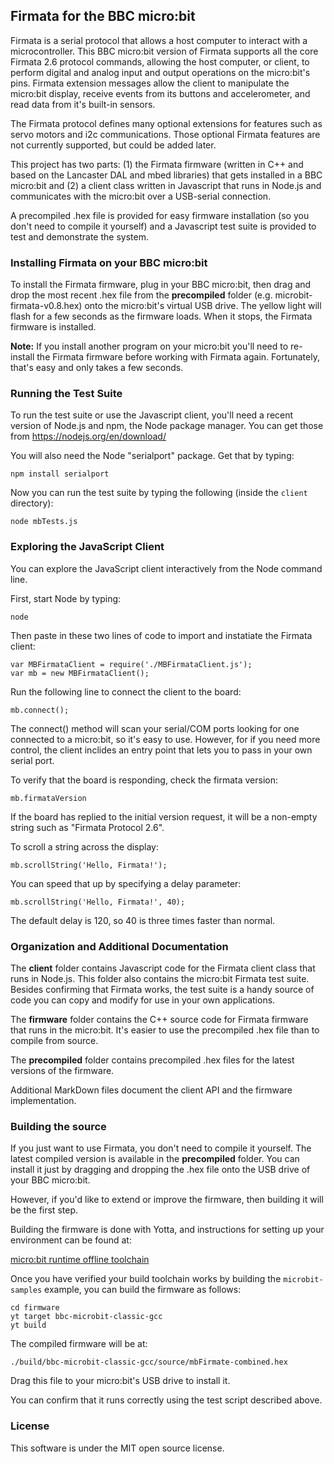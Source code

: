 ## Firmata for the BBC micro:bit

Firmata is a serial protocol that allows a host computer to interact with a microcontroller.
This BBC micro:bit version of Firmata supports all the core Firmata 2.6 protocol commands,
allowing the host computer, or client, to perform digital and analog input and output
operations on the micro:bit's pins. Firmata extension messages allow the client
to manipulate the micro:bit display, receive events from its buttons and
accelerometer, and read data from it's built-in sensors.

The Firmata protocol defines many optional extensions for features such as servo motors
and i2c communications. Those optional Firmata features  are not currently supported,
but could be added later.

This project has two parts: (1) the Firmata firmware (written in C++ and based on
the Lancaster DAL and mbed libraries) that gets installed in a BBC micro:bit and
(2) a client class written in Javascript that runs in Node.js and communicates with
the micro:bit over a USB-serial connection.

A precompiled .hex file is provided for easy firmware installation (so you don't need
to compile it yourself) and a Javascript test suite is provided to test and demonstrate
the system.

### Installing Firmata on your BBC micro:bit

To install the Firmata firmware, plug in your BBC micro:bit, then drag and drop
the most recent .hex file from the **precompiled** folder (e.g. microbit-firmata-v0.8.hex)
onto the micro:bit's virtual USB drive. The yellow light will flash for a few seconds
as the firmware loads. When it stops, the Firmata firmware is installed.

**Note:** If you install another program on your micro:bit you'll need to re-install the
Firmata firmware before working with Firmata again. Fortunately, that's easy and only takes
a few seconds.

### Running the Test Suite

To run the test suite or use the Javascript client, you'll need a recent version
of Node.js and npm, the Node package manager. You can get those from
<https://nodejs.org/en/download/>

You will also need the Node "serialport" package. Get that by typing:

	npm install serialport

Now you can run the test suite by typing the following (inside the `client` directory):

	node mbTests.js

### Exploring the JavaScript Client

You can explore the JavaScript client interactively from the Node command line.

First, start Node by typing:

	node

Then paste in these two lines of code to import and instatiate the Firmata client:

	var MBFirmataClient = require('./MBFirmataClient.js');
	var mb = new MBFirmataClient();

Run the following line to connect the client to the board:

	mb.connect();

The connect() method will scan your serial/COM ports looking for one connected to a micro:bit,
so it's easy to use. However, for if you need more control, the client inclides an entry point
that lets you to pass in your own serial port.

To verify that the board is responding, check the firmata version:

	mb.firmataVersion

If the board has replied to the initial version request, it will be a non-empty string
such as "Firmata Protocol 2.6".

To scroll a string across the display:

	mb.scrollString('Hello, Firmata!');

You can speed that up by specifying a delay parameter:

	mb.scrollString('Hello, Firmata!', 40);

The default delay is 120, so 40 is three times faster than normal.

### Organization and Additional Documentation

The **client** folder contains Javascript code for the Firmata client class that
runs in Node.js. This folder also contains the micro:bit Firmata test suite.
Besides confirming that Firmata works, the test suite is a handy source of code
you can copy and modify for use in your own applications.

The **firmware** folder contains the C++ source code for Firmata firmware that runs in
the micro:bit. It's easier to use the precompiled .hex file than to compile from source.

The **precompiled** folder contains precompiled .hex files for the latest versions of
the firmware.

Additional MarkDown files document the client API and the firmware implementation.

### Building the source

If you just want to use Firmata, you don't need to compile it yourself. The latest
compiled version is available in the **precompiled** folder. You can install it just
by dragging and dropping the .hex file onto the USB drive of your BBC micro:bit.

However, if you'd like to extend or improve the firmware,
then building it will be the first step.

Building the firmware is done with Yotta, and instructions for setting up your
environment can be found at:

[micro:bit runtime offline toolchain](https://lancaster-university.github.io/microbit-docs/offline-toolchains/)

Once you have verified your build toolchain works by building the `microbit-samples` example,
you can build the firmware as follows:

	cd firmware
	yt target bbc-microbit-classic-gcc
	yt build

The compiled firmware will be at:

	./build/bbc-microbit-classic-gcc/source/mbFirmate-combined.hex

Drag this file to your micro:bit's USB drive to install it.

You can confirm that it runs correctly using the test script described above.

### License

This software is under the MIT open source license.
